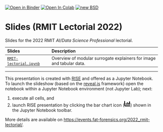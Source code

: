 [![Open in Binder](https://mybinder.org/badge_logo.svg)](https://mybinder.org/v2/gh/fat-forensics/events/master?filepath=resources%2F2022_RMIT-lectorial%2Fslides)
[![Open In Colab](https://colab.research.google.com/assets/colab-badge.svg)](https://colab.research.google.com/github/fat-forensics/events/blob/master/)
[![new BSD](https://img.shields.io/github/license/fat-forensics/events.svg)](https://github.com/fat-forensics/events/blob/master/LICENCE)

# Slides (RMIT Lectorial 2022) #

Slides for the 2022 RMIT *AI/Data Science Professional* lectorial.

| Slides | Description |
|:-------|:------------|
| [`RMIT-lectorial.ipynb`](RMIT-lectorial.ipynb) | Overview of modular surrogate explainers for image and tabular data. |

---

This presentation is created with [RISE](https://rise.readthedocs.io/) and
offered as a Jupyter Notebook.
To launch the slideshow (based on the [reveal.js](https://revealjs.com/)
framework) open the notebook within a Jupyter Notebook environment
(not Jupyter Lab);
next:

1. execute all cells, and
2. launch RISE presentation by clicking the bar chart icon
   (<img src="../../../assets/images/barchart.svg" width=20px />) shown in the
   Jupyter Notebook toolbar.

More details are available on
<https://events.fat-forensics.org/2022_rmit-lectorial/>.
